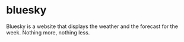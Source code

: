 # bluesky
Bluesky is a website that displays the weather and the forecast for the week.
Nothing more, nothing less.
